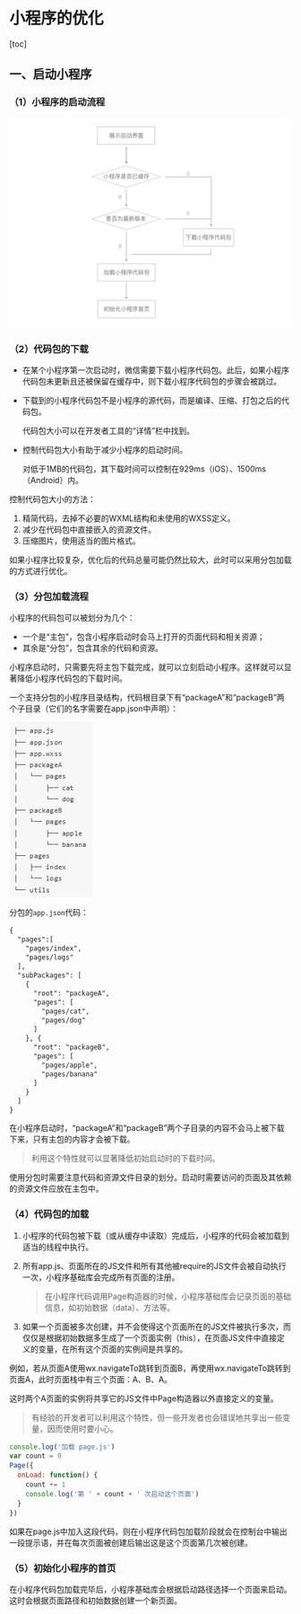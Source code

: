 # 小程序的优化

[toc]

## 一、启动小程序

### （1）小程序的启动流程

![小程序启动流程](./photos/014-小程序启动流程.png)

### （2）代码包的下载

- 在某个小程序第一次启动时，微信需要下载小程序代码包。此后，如果小程序代码包未更新且还被保留在缓存中，则下载小程序代码包的步骤会被跳过。

- 下载到的小程序代码包不是小程序的源代码，而是编译、压缩、打包之后的代码包。

  代码包大小可以在开发者工具的“详情”栏中找到。

- 控制代码包大小有助于减少小程序的启动时间。

  对低于1MB的代码包，其下载时间可以控制在929ms（iOS）、1500ms（Android）内。

控制代码包大小的方法：

1. 精简代码，去掉不必要的WXML结构和未使用的WXSS定义。
2. 减少在代码包中直接嵌入的资源文件。
3. 压缩图片，使用适当的图片格式。

如果小程序比较复杂，优化后的代码总量可能仍然比较大，此时可以采用分包加载的方式进行优化。

### （3）分包加载流程

小程序的代码包可以被划分为几个：

- 一个是“主包”，包含小程序启动时会马上打开的页面代码和相关资源；
- 其余是“分包”，包含其余的代码和资源。

小程序启动时，只需要先将主包下载完成，就可以立刻启动小程序。这样就可以显著降低小程序代码包的下载时间。

一个支持分包的小程序目录结构，代码根目录下有“packageA”和“packageB”两个子目录（它们的名字需要在app.json中声明）：

![小程序分包的目录结构](./photos/015-小程序分包的目录结构.png)

分包的`app.json`代码：

```
{
  "pages":[
    "pages/index",
    "pages/logs"
  ],
  "subPackages": [
    {
      "root": "packageA",
      "pages": [
        "pages/cat",
        "pages/dog"
      ]
    }, {
      "root": "packageB",
      "pages": [
        "pages/apple",
        "pages/banana"
      ]
    }
  ]
}
```

在小程序启动时，“packageA”和“packageB”两个子目录的内容不会马上被下载下来，只有主包的内容才会被下载。

> 利用这个特性就可以显著降低初始启动时的下载时间。

使用分包时需要注意代码和资源文件目录的划分。启动时需要访问的页面及其依赖的资源文件应放在主包中。

### （4）代码包的加载

1. 小程序的代码包被下载（或从缓存中读取）完成后，小程序的代码会被加载到适当的线程中执行。

2. 所有app.js、页面所在的JS文件和所有其他被require的JS文件会被自动执行一次，小程序基础库会完成所有页面的注册。

   > 在小程序代码调用Page构造器的时候，小程序基础库会记录页面的基础信息，如初始数据（data）、方法等。

3. 如果一个页面被多次创建，并不会使得这个页面所在的JS文件被执行多次，而仅仅是根据初始数据多生成了一个页面实例（this），在页面JS文件中直接定义的变量，在所有这个页面的实例间是共享的。

例如，若从页面A使用wx.navigateTo跳转到页面B，再使用wx.navigateTo跳转到页面A，此时页面栈中有三个页面：A、B、A。

这时两个A页面的实例将共享它的JS文件中Page构造器以外直接定义的变量。

> 有经验的开发者可以利用这个特性，但一些开发者也会错误地共享出一些变量，因而使用时要小心。

```javascript
console.log('加载 page.js')
var count = 0
Page({
  onLoad: function() {
    count += 1
    console.log('第 ' + count + ' 次启动这个页面')
  }
})
```

如果在page.js中加入这段代码，则在小程序代码包加载阶段就会在控制台中输出一段提示语，并在每次页面被创建后输出这是这个页面第几次被创建。

### （5）初始化小程序的首页

在小程序代码包加载完毕后，小程序基础库会根据启动路径选择一个页面来启动。这时会根据页面路径和初始数据创建一个新页面。